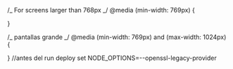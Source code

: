 /_ For screens larger than 768px _/
@media (min-width: 769px) {

}

/_ pantallas grande _/
@media (min-width: 769px) and (max-width: 1024px) {

}
//antes del run deploy
set NODE_OPTIONS=--openssl-legacy-provider
